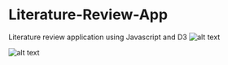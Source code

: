 # Literature-Review-App
Literature review application using Javascript and D3
![alt text](https://github.com/vigi30/Literature-Review-App/blob/fc79e426a1de0fc40006f731fe2789a8f2c0db59/figure3_Additional%20info.png?raw=true)

![alt text](https://github.com/vigi30/Literature-Review-App/blob/fc79e426a1de0fc40006f731fe2789a8f2c0db59/figure10_view1toview2.png?raw=true)
